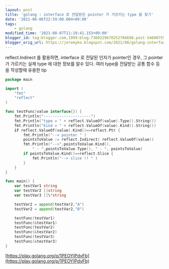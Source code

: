 ```yaml
---
layout: post
title: 'golang : interface 로 전달받은 pointer 가 가르키는 type 을 찾기'
date: '2021-08-06T22:59:00.004+09:00'
tags:
    - golang
modified_time: '2021-08-07T11:19:41.153+09:00'
blogger_id: tag:blogger.com,1999:blog-7360229670252766698.post-5460075570817372066
blogger_orig_url: https://jeremyko.blogspot.com/2021/08/golang-interface-pointer-type.html
---
```


reflect.Indirect 를 활용하면, interface 로 전달된 인자가 pointer인 경우, 그 pointer가 가르키는 실제 type 에 대한 정보를 알수 있다. 여러 type을 전달받는 공통 함수 등을 작성할때 유용한 tip

```go
package main

import (
    "fmt"
    "reflect"
)

func testFunc(value interface{}) {
    fmt.Println("---------------------")
    fmt.Println("type = " + reflect.ValueOf(value).Type().String())
    fmt.Println("kind = " + reflect.ValueOf(value).Kind().String())
    if reflect.ValueOf(value).Kind()==reflect.Ptr {
        fmt.Println("--> pointer " )
        pointsToValue := reflect.Indirect( reflect.ValueOf(value))
        fmt.Println("-->",pointsToValue.Kind(),
            " - ",pointsToValue.Type(), " - ", pointsToValue)
        if pointsToValue.Kind()==reflect.Slice {
            fmt.Println("--> slice !! " )
        }
    }
}

func main() {
    var testVar1 string
    var testVar2 []string
    var testVar3 []\*string

    testVar2 = append(testVar2,"A")
    testVar2 = append(testVar2,"B")

    testFunc(testVar1)
    testFunc(&testVar1)
    testFunc(testVar2)
    testFunc(&testVar2)
    testFunc(testVar3)
    testFunc(&testVar3)
}
```

[https://play.golang.org/p/1PEOYIPdyFb](https://play.golang.org/p/1PEOYIPdyFb)
